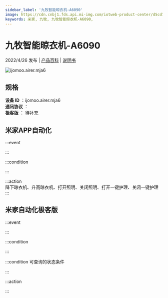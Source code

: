 ```yaml
---
sidebar_label: '九牧智能晾衣机-A6090'
image: https://cdn.cnbj1.fds.api.mi-img.com/iotweb-product-center/d5cd781631c74f79b3005431f39c1054_1636540255941.png?GalaxyAccessKeyId=AKVGLQWBOVIRQ3XLEW&Expires=9223372036854775807&Signature=lFjTfTkU2VCAyjLiwjTm7aSx2oM=
keywords: 米家, 九牧, 九牧智能晾衣机-A6090, 
---
```

# 九牧智能晾衣机-A6090

2022/4/26 发布 | [产品百科](https://home.mi.com/webapp/content/baike/product/index.html?model=ijomoo.airer.mja6/) | [说明书](https://home.mi.com/views/introduction.html?model=ijomoo.airer.mja6&region=cn)

![ijomoo.airer.mja6](https://cdn.cnbj1.fds.api.mi-img.com/iotweb-product-center/d5cd781631c74f79b3005431f39c1054_1636540255941.png?GalaxyAccessKeyId=AKVGLQWBOVIRQ3XLEW&Expires=9223372036854775807&Signature=lFjTfTkU2VCAyjLiwjTm7aSx2oM=)

## 规格  
> 
**设备 ID** ：ijomoo.airer.mja6  
**通讯协议** ：  
**极客版**  ： 待补充 


## 米家APP自动化  

:::event  

:::

:::condition  

:::

:::action   
降下晾衣机、升高晾衣机、打开照明、关闭照明、打开一键护理、关闭一键护理
:::

## 米家自动化极客版  

:::event  

:::

:::condition  

:::

:::condition 可查询的状态条件  

:::

:::action  

:::

        
